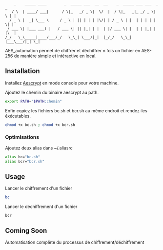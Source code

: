 ```
    _    _____ ____        _  _____ ___  __  __    _  _____ ___ ___  _   _ 
   / \  | ____/ ___|      / \|_   _/ _ \|  \/  |  / \|_   _|_ _/ _ \| \ | |
  / _ \ |  _| \___ \     / _ \ | || | | | |\/| | / _ \ | |  | | | | |  \| |
 / ___ \| |___ ___) |   / ___ \| || |_| | |  | |/ ___ \| |  | | |_| | |\  |
/_/   \_\_____|____/___/_/   \_\_| \___/|_|  |_/_/   \_\_| |___\___/|_| \_|
```

AES_automation permet de chiffrer et déchiffrer n fois un fichier en AES-256 de manière simple et intéractive en local.

## Installation

Installez [Aescrypt](https://www.aescrypt.com/download/) en mode console pour votre machine. 

Ajoutez le chemin du binaire aescrypt au path.
```bash
export PATH="$PATH:chemin"
```
Enfin copiez les fichiers bc.sh et bcr.sh au même endroit et rendez-les éxécutables.
```bash
chmod +x bc.sh ; chmod +x bcr.sh
```
### Optimisations
Ajoutez deux alias dans ~/.aliasrc
```zsh
alias bc="bc.sh"
alias bcr="bcr.sh"
```

## Usage
Lancer le chiffrement d'un fichier
```bash
bc
```
Lancer le déchiffrement d'un fichier
```
bcr
```
## Coming Soon

Automatisation complète du processus de chiffrement/déchiffrement

